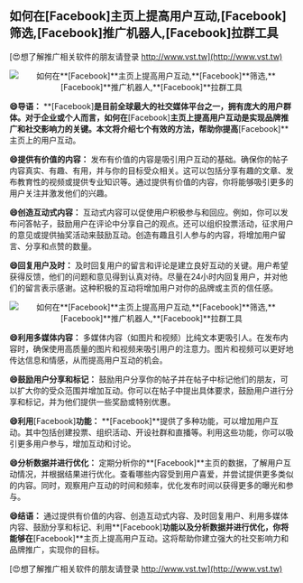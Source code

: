 ## **如何在**[Facebook]**主页上提高用户互动,**[Facebook]**筛选,**[Facebook]**推广机器人,**[Facebook]**拉群工具**

[😍想了解推广相关软件的朋友请登录 http://www.vst.tw](http://www.vst.tw)

 <center><img src="https://vst.tw/MP4/tuiguang/png/5.png" alt="如何在**[Facebook]**主页上提高用户互动,**[Facebook]**筛选,**[Facebook]**推广机器人,**[Facebook]**拉群工具"></center>

**😄导语：**
**[Facebook]**是目前全球最大的社交媒体平台之一，拥有庞大的用户群体。对于企业或个人而言，如何在**[Facebook]**主页上提高用户互动是实现品牌推广和社交影响力的关键。本文将介绍七个有效的方法，帮助你提高**[Facebook]**主页上的用户互动。

**😄提供有价值的内容：**
发布有价值的内容是吸引用户互动的基础。确保你的帖子内容真实、有趣、有用，并与你的目标受众相关。这可以包括分享有趣的文章、发布教育性的视频或提供专业知识等。通过提供有价值的内容，你将能够吸引更多的用户关注并激发他们的兴趣。

**😄创造互动式内容：**
互动式内容可以促使用户积极参与和回应。例如，你可以发布问答帖子，鼓励用户在评论中分享自己的观点。还可以组织投票活动，征求用户的意见或提供抽奖活动来鼓励互动。创造有趣且引人参与的内容，将增加用户留言、分享和点赞的数量。

**😄回复用户及时：**
及时回复用户的留言和评论是建立良好互动的关键。用户希望获得反馈，他们的问题和意见得到认真对待。尽量在24小时内回复用户，并对他们的留言表示感谢。这种积极的互动将增加用户对你的品牌或主页的信任感。

 <center><img src="https://vst.tw/MP4/tuiguang/png/5.png" alt="如何在**[Facebook]**主页上提高用户互动,**[Facebook]**筛选,**[Facebook]**推广机器人,**[Facebook]**拉群工具"></center>

**😄利用多媒体内容：**
多媒体内容（如图片和视频）比纯文本更吸引人。在发布内容时，确保使用高质量的图片和视频来吸引用户的注意力。图片和视频可以更好地传达信息和情感，从而提高用户互动的机会。

**😄鼓励用户分享和标记：**
鼓励用户分享你的帖子并在帖子中标记他们的朋友，可以扩大你的受众范围并增加互动。你可以在帖子中提出具体要求，鼓励用户进行分享和标记，并为他们提供一些奖励或特别优惠。

**😄利用**[Facebook]**功能：**
**[Facebook]**提供了多种功能，可以增加用户互动。其中包括创建投票、组织活动、开设社群和直播等。利用这些功能，你可以吸引更多用户参与，增加互动和讨论。

**😄分析数据并进行优化：**
定期分析你的**[Facebook]**主页的数据，了解用户互动情况，并根据结果进行优化。查看哪些内容受到用户喜爱，并尝试提供更多类似的内容。同时，观察用户互动的时间和频率，优化发布时间以获得更多的曝光和参与。

**😄结语：**
通过提供有价值的内容、创造互动式内容、及时回复用户、利用多媒体内容、鼓励分享和标记、利用**[Facebook]**功能以及分析数据并进行优化，你将能够在**[Facebook]**主页上提高用户互动。这将帮助你建立强大的社交影响力和品牌推广，实现你的目标。

[😍想了解推广相关软件的朋友请登录 http://www.vst.tw](http://www.vst.tw)



